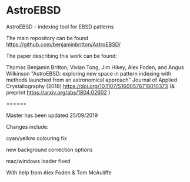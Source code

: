# AstroEBSD
AstroEBSD - indexing tool for EBSD patterns

The main repository can be found https://github.com/benjaminbritton/AstroEBSD/

The paper describing this work can be found: 

Thomas Benjamin Britton, Vivian Tong, Jim Hikey, Alex Foden, and Angus Wilkinson "AstroEBSD: exploring new space in pattern indexing with methods launched from an astronomical approach" Journal of Applied Crystallography (2018) https://doi.org/10.1107/S1600576718010373 (& preprint https://arxiv.org/abs/1804.02602 )

======

Master has been updated 25/09/2019

Changes include:

cyan/yellow colouring fix

new background correction options

mac/windows loader fixed

With help from Alex Foden & Tom McAuliffe


